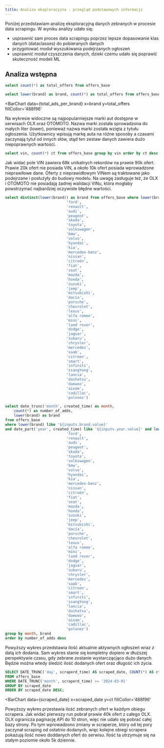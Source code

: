 ```yaml
---
title: Analiza eksploracyjna - przegląd podstawowych informacji
--- 
```


Poniżej przedstawiam analizę eksploracyjną danych zebranych w procesie data scrapingu. W wyniku analizy udało się:

- usprawnić sam proces data scrapingu poprzez lepsze dopasowanie klas danych (dataclasses) do pobieranych danych
- przygotować moduł wyszukiwania podejrzanych ogłoszeń
- usprawnić moduł czyszczenia danych, dzieki czemu udało się poprawić skuteczność modeli ML


## Analiza wstępna

```sql total_ads_scraped
select count(*) as total_offers from offers_base
```
```sql total_ads_per_brand
select lower(brand) as brand, count(*) as total_offers from offers_base group by brand order by total_offers desc limit 20
```
<BarChart
data={total_ads_per_brand}
x=brand
y=total_offers
fillCollor='488f96'
></BarChart>
Na wykresie widoczne są najpopularniejsze marki aut dostępne w serwisach OLX oraz OTOMOTO. Nazwa marki została sprowadzona do małych liter (lower), ponieważ nazwa marki została wzięta z tytułu ogłoszenia. Użytkownicy wpisują markę auta na różne sposoby a czasami zaczynają tytuł od innych słów, stąd ten zestaw danych zawiera dużo niepoprawnych wartości.

```sql invalid_vin_values
select vin, count(*) ct from offers_base group by vin order by ct desc
```
<DataTable data={invalid_vin_values} rows=6/>


Jak widać pole VIN zawiera 68k unikalnych rekordów na prawie 90k ofert. Prawie 20k ofert nie posiada VIN, a około 10k ofert posiada wprowadzone nieprawiłowe dane. Oferty z nieprawidłowym VINem są traktowane jako podejrzane i posłużyły do budowy modelu. Na uwagę zasługuje też, że OLX i OTOMOTO nie posiadają żadnej walidacji VINu, która mogłaby powstrzymać najbardziej oczywiste błędne wartości.


```sql brands
select distinct(lower(brand)) as brand from offers_base where lower(brand) in ( 'opel',
                            'ford',
                            'renault',
                            'audi',
                            'peugeot',
                            'skoda',
                            'toyota',
                            'volkswagen',
                            'bmw',
                            'volvo',
                            'hyundai',
                            'kia',
                            'mercedes-benz',
                            'nissan',
                            'citroën',
                            'fiat',
                            'seat',
                            'mazda',
                            'honda',
                            'suzuki',
                            'jeep',
                            'mitsubishi',
                            'dacia',
                            'porsche',
                            'chevrolet',
                            'lexus',
                            'alfa romeo',
                            'mini',
                            'land rover',
                            'dodge',
                            'jaguar',
                            'subaru',
                            'chrysler',
                            'mercedes',
                            'saab',
                            'citroen',
                            'smart',
                            'infiniti',
                            'ssangYong',
                            'lancia',
                            'daihatsu',
                            'daewoo',
                            'aixam',
                            'cadillac',
                            'polonez')
```
<Dropdown data={total_ads_per_brand} name=brand value=brand>
    <DropdownOption value="%" valueLabel="Brands"/>
</Dropdown>


<Dropdown name=year>
    <DropdownOption value=% valueLabel="All Years"/>
    <DropdownOption value=2021/>
    <DropdownOption value=2022/>
    <DropdownOption value=2023/>
    <DropdownOption value=2024/>
</Dropdown>

```sql created_at_aggregated
select date_trunc('month', created_time) as month,
    count(*) as number_of_adds,
    lower(brand) as brand
from offers_base
where lower(brand) like '${inputs.brand.value}'
and date_part('year', created_time) like '${inputs.year.value}' and lower(brand) in ( 'opel',
                            'ford',
                            'renault',
                            'audi',
                            'peugeot',
                            'skoda',
                            'toyota',
                            'volkswagen',
                            'bmw',
                            'volvo',
                            'hyundai',
                            'kia',
                            'mercedes-benz',
                            'nissan',
                            'citroën',
                            'fiat',
                            'seat',
                            'mazda',
                            'honda',
                            'suzuki',
                            'jeep',
                            'mitsubishi',
                            'dacia',
                            'porsche',
                            'chevrolet',
                            'lexus',
                            'alfa romeo',
                            'mini',
                            'land rover',
                            'dodge',
                            'jaguar',
                            'subaru',
                            'chrysler',
                            'mercedes',
                            'saab',
                            'citroen',
                            'smart',
                            'infiniti',
                            'ssangYong',
                            'lancia',
                            'daihatsu',
                            'daewoo',
                            'aixam',
                            'cadillac',
                            'polonez')
group by month, brand
order by number_of_adds desc
```
<BarChart
data={created_at_aggregated}
title="Liczba ofert w czasie"
x=month
y=number_of_adds
series=brand
/>

Powyższy wykres przedstawia ilość aktualnie aktywnych ogłoszeń wraz z datą ich dodania. Sam wykres stanie się kompletny dopiero w dłuższej perspektywie czasu, gdy zebrane zostanie wystarczącjąco dużo danych. Będzie można wtedy śledzić ilość dodanych ofert oraz długość ich życia.

```sql scraped_date
SELECT DATE_TRUNC('day', scraperd_time) AS scraped_date, COUNT(*) AS ct 
FROM offers_base 
WHERE DATE_TRUNC('month', scraperd_time) >= '2024-03-01' 
GROUP BY scraped_date 
ORDER BY scraped_date DESC;
```

<BarChart
data={scraped_date}
x=scraped_date
y=ct
fillCollor='488f96'
>
  <ReferenceArea xMin="2024-03-11" xMax="2024-03-13" label="Pierwszy pełny obieg scrapera" color=red/> </BarChart>

Powyższy wykres przestawia ilość zebranych ofert w każdym obiegu scrapera. Jak widać pierwszy run pobrał prawie 40k ofert z całego OLX. OLX ogranicza paginację API do 10 stron, więc nie udało się pobrać całej bazy strony. Po tym wprowadzono zmiany w scraperze, który od tej pory zaczynał scraping od ostatnio dodanych, więc kolejne obiegi scrapera pokazują ilość nowo doddanych ofert do serwisu. Ilość ta utrzymuje się na stałym poziomie około 5k dziennie.
